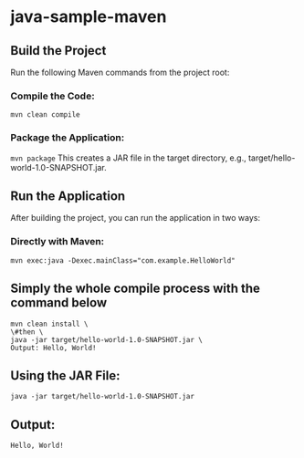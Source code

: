 # java-sample-maven


## Build the Project

Run the following Maven commands from the project root:

### Compile the Code:

`
mvn clean compile
`

### Package the Application:

`
mvn package
`
This creates a JAR file in the target directory, e.g., target/hello-world-1.0-SNAPSHOT.jar.

## Run the Application

After building the project, you can run the application in two ways:

### Directly with Maven:

`
mvn exec:java -Dexec.mainClass="com.example.HelloWorld"
`

## Simply the whole compile process with the command below

```
mvn clean install \
\#then \
java -jar target/hello-world-1.0-SNAPSHOT.jar \
Output: Hello, World!
```

## Using the JAR File:

`
java -jar target/hello-world-1.0-SNAPSHOT.jar
`

## Output:

`
Hello, World!
`
